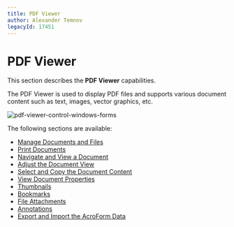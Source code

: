 ```yaml
---
title: PDF Viewer
author: Alexander Temnov
legacyId: 17451
---
```

# PDF Viewer

This section describes the **PDF Viewer** capabilities.

The PDF Viewer is used to display PDF files and supports various document content such as text, images, vector graphics, etc.

![pdf-viewer-control-windows-forms](../images/img19650.jpg)

The following sections are available:

* [Manage Documents and Files](pdf-viewer/manage-documents-and-files.md)
* [Print Documents](pdf-viewer/print-documents.md)
* [Navigate and View a Document](pdf-viewer/navigate-and-view-a-document.md)
* [Adjust the Document View](pdf-viewer/adjust-the-document-view.md)
* [Select and Copy the Document Content](pdf-viewer/select-and-copy-the-document-content.md)
* [View Document Properties](pdf-viewer/view-document-properties.md)
* [Thumbnails](pdf-viewer/thumbnails.md)
* [Bookmarks](pdf-viewer/bookmarks.md)
* [File Attachments](pdf-viewer/file-attachment.md)
* [Annotations](pdf-viewer/annotations.md)
* [Export and Import the AcroForm Data](pdf-viewer/export-and-import-the-acroform-data.md)
